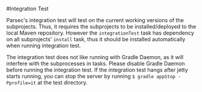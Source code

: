 #Integration Test

Parsec's integration test will test on the current working versions of the subprojects. Thus, it requires the subprojects
to be installed/deployed to the local Maven repository. However the `integrationTest` task has dependency on all subprojects'
`install` task, thus it should be installed automatically when running integration test.

The integration test does not like running with Gradle Daemon, as it will interfere with the subprocesses in tasks. Please
disable Gradle Daemon before running the integration test. If the integration test hangs after jetty starts running, you
can stop the server by running `$ gradle appStop -Pprofile=it` at the test directory.



